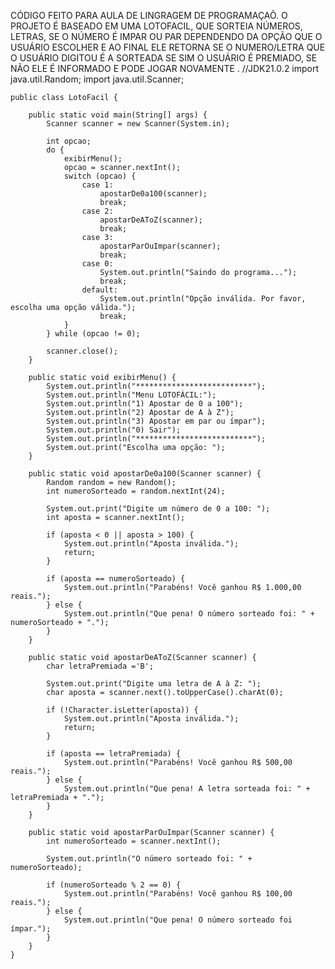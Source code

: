CÓDIGO FEITO PARA AULA DE LINGRAGEM DE PROGRAMAÇAÕ. O PROJETO É BASEADO EM UMA LOTOFACIL, QUE SORTEIA NÚMEROS, LETRAS, SE O NÚMERO É IMPAR OU PAR   DEPENDENDO DA OPÇÃO QUE O USUÁRIO ESCOLHER E AO FINAL ELE RETORNA SE O NUMERO/LETRA QUE O USUÁRIO DIGITOU É A SORTEADA SE SIM O USUÁRIO É PREMIADO, SE NÃO ELE É INFORMADO E  PODE JOGAR NOVAMENTE  .
//JDK21.0.2
import java.util.Random;
import java.util.Scanner;

    public class LotoFacil {

        public static void main(String[] args) {
            Scanner scanner = new Scanner(System.in);

            int opcao;
            do {
                exibirMenu();
                opcao = scanner.nextInt();
                switch (opcao) {
                    case 1:
                        apostarDe0a100(scanner);
                        break;
                    case 2:
                        apostarDeAToZ(scanner);
                        break;
                    case 3:
                        apostarParOuImpar(scanner);
                        break;
                    case 0:
                        System.out.println("Saindo do programa...");
                        break;
                    default:
                        System.out.println("Opção inválida. Por favor, escolha uma opção válida.");
                        break;
                }
            } while (opcao != 0);

            scanner.close();
        }

        public static void exibirMenu() {
            System.out.println("**************************");
            System.out.println("Menu LOTOFÁCIL:");
            System.out.println("1) Apostar de 0 a 100");
            System.out.println("2) Apostar de A à Z");
            System.out.println("3) Apostar em par ou ímpar");
            System.out.println("0) Sair");
            System.out.println("**************************");
            System.out.print("Escolha uma opção: ");
        }

        public static void apostarDe0a100(Scanner scanner) {
            Random random = new Random();
            int numeroSorteado = random.nextInt(24);

            System.out.print("Digite um número de 0 a 100: ");
            int aposta = scanner.nextInt();

            if (aposta < 0 || aposta > 100) {
                System.out.println("Aposta inválida.");
                return;
            }

            if (aposta == numeroSorteado) {
                System.out.println("Parabéns! Você ganhou R$ 1.000,00 reais.");
            } else {
                System.out.println("Que pena! O número sorteado foi: " + numeroSorteado + ".");
            }
        }

        public static void apostarDeAToZ(Scanner scanner) {
            char letraPremiada ='B';

            System.out.print("Digite uma letra de A à Z: ");
            char aposta = scanner.next().toUpperCase().charAt(0);

            if (!Character.isLetter(aposta)) {
                System.out.println("Aposta inválida.");
                return;
            }

            if (aposta == letraPremiada) {
                System.out.println("Parabéns! Você ganhou R$ 500,00 reais.");
            } else {
                System.out.println("Que pena! A letra sorteada foi: " + letraPremiada + ".");
            }
        }

        public static void apostarParOuImpar(Scanner scanner) {
            int numeroSorteado = scanner.nextInt();

            System.out.println("O número sorteado foi: " + numeroSorteado);

            if (numeroSorteado % 2 == 0) {
                System.out.println("Parabéns! Você ganhou R$ 100,00 reais.");
            } else {
                System.out.println("Que pena! O número sorteado foi ímpar.");
            }
        }
    }



